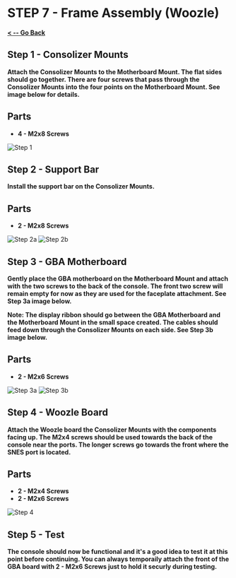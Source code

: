 # STEP 7 - Frame Assembly (Woozle)

**[< -- Go Back](../README.md)**

## Step 1 - Consolizer Mounts

**Attach the Consolizer Mounts to the Motherboard Mount. The flat sides should go together. There are four screws that pass through the Consolizer Mounts into the four points on the Motherboard Mount. See image below for details.**

## Parts

* **4 - M2x8 Screws**

![Step 1](../Images/Gamebox/Frame%20Assembly/Step1.png "Step 1")

## Step 2 - Support Bar

**Install the support bar on the Consolizer Mounts.**

## Parts

* **2 - M2x8 Screws** 

![Step 2a](../Images/Woozle/Frame%20Assembly/Step2a.png "Step 2a")
![Step 2b](../Images/Woozle/Frame%20Assembly/Step2b.png "Step 2b")

## Step 3 - GBA Motherboard

**Gently place the GBA motherboard on the Motherboard Mount and attach with the two screws to the back of the console. The front two screw will remain empty for now as they are used for the faceplate attachment. See Step 3a image below.**

**Note: The display ribbon should go between the GBA Motherboard and the Motherboard Mount in the small space created. The cables should feed down through the Consolizer Mounts on each side. See Step 3b image below.**

## Parts

* **2 - M2x6 Screws** 


![Step 3a](../Images/Woozle/Frame%20Assembly/Step3a.png "Step 3a")
![Step 3b](../Images/Woozle/Frame%20Assembly/Step3b.png "Step 3b")

## Step 4 - Woozle Board

**Attach the Woozle board the Consolizer Mounts with the components facing up. The M2x4 screws should be used towards the back of the console near the ports. The longer screws go towards the front where the SNES port is located.**

## Parts

* **2 - M2x4 Screws**
* **2 - M2x6 Screws**

![Step 4](../Images/Woozle/Frame%20Assembly/Step4.png "Step 4")

## Step 5 - Test

**The console should now be functional and it's a good idea to test it at this point before continuing. You can always temporaily attach the front of the GBA board with 2 - M2x6 Screws just to hold it securly during testing.**









